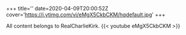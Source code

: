 +++
title=''
date=2020-04-09T20:00:52Z
cover='https://i.ytimg.com/vi/eMgX5CkbCKM/hqdefault.jpg'
+++

All content belongs to RealCharlieKirk.
{{< youtube eMgX5CkbCKM >}}
